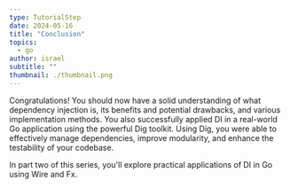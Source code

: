 ```yaml
---
type: TutorialStep
date: 2024-05-16
title: "Conclusion"
topics:
  - go
author: israel
subtitle: ""
thumbnail: ./thumbnail.png
---
```


Congratulations! You should now have a solid understanding of what dependency injection is, its benefits and potential drawbacks, and various implementation methods. You also successfully applied DI in a real-world Go application using the powerful Dig toolkit. Using Dig, you were able to effectively manage dependencies, improve modularity, and enhance the testability of your codebase.

In part two of this series, you'll explore practical applications of DI in Go using Wire and Fx.
